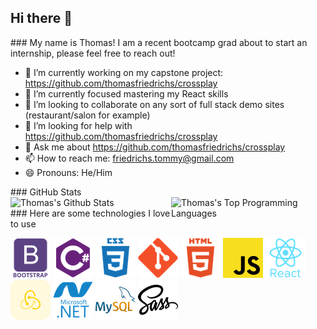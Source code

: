 ## Hi there 👋

<div>
  ### My name is Thomas! I am a recent bootcamp grad about to start an internship, please feel free to reach out!

  - 🔭 I’m currently working on my capstone project: https://github.com/thomasfriedrichs/crossplay 
  - 🌱 I’m currently focused mastering my React skills
  - 👯 I’m looking to collaborate on any sort of full stack demo sites (restaurant/salon for example)
  - 🤔 I’m looking for help with https://github.com/thomasfriedrichs/crossplay 
  - 💬 Ask me about https://github.com/thomasfriedrichs/crossplay 
  - 📫 How to reach me: friedrichs.tommy@gmail.com
  - 😄 Pronouns: He/Him
</div>
<div>
  ### GitHub Stats
  <div>
    <img alt="Thomas's Github Stats" src="https://github-readme-stats.vercel.app/api?username=thomasfriedrichs&show_icons=true&theme=radical" style="display:inline-block" width="49%"/>
    <img alt="Thomas's Top Programming Languages" src="https://github-readme-stats.vercel.app/api/top-langs/?username=thomasfriedrichs&layout=compact&theme=radical&langs_count=10" style="display:inline-block; float:right" width="49%"/>
  </div>
</div>
<div>
  ### Here are some technologies I love to use

  ![Bootstrap Icon](./Assets/bootstrap.png) ![C Sharp Icon](./Assets/csharp.png) ![Css Icon](./Assets/css3.png) ![Git Icon](./Assets/git.png) ![Html Icon](./Assets/html5.png) ![Javascript Icon](./Assets/javascript.png) ![React Icon](./Assets/react.png) ![Redux Icon](./Assets/redux.png) ![Dot Net Icon](./Assets/microsoft-dotnet.png) ![My Sequel  Icon](./Assets/mysql.png) ![Sass Icon](./Assets/sass.png)
</div>
